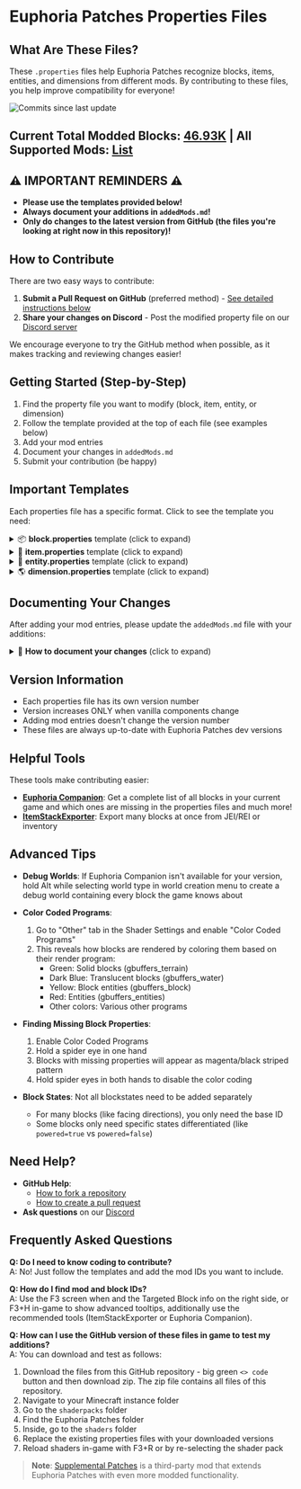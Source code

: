 # Euphoria Patches Properties Files

## What Are These Files?

These `.properties` files help Euphoria Patches recognize blocks, items, entities, and dimensions from different mods. By contributing to these files, you help improve compatibility for everyone!

<picture style="pointer-events: none;">
<img src="https://img.shields.io/github/commits-difference/EuphoriaPatches/propertiesFiles?base=release&head=main&style=for-the-badge&logo=github&logoColor=%23e661e8&label=Commits%20since%20last%20Euphoria%20Patches%20Update&labelColor=0d1117&color=magenta" alt="Commits since last update">
</picture>

## Current Total Modded Blocks: <ins>46.93K</ins> | All Supported Mods: [<ins>List</ins>](https://www.euphoriapatches.com/properties/list)

## ⚠️ IMPORTANT REMINDERS ⚠️
- **Please use the templates provided below!**
- **Always document your additions in `addedMods.md`!**
- **Only do changes to the latest version from GitHub (the files you're looking at right now in this repository)!**

## How to Contribute

There are two easy ways to contribute:

1. **Submit a Pull Request on GitHub** (preferred method) - [See detailed instructions below](#need-help)
2. **Share your changes on Discord** - Post the modified property file on our [Discord server](https://euphoriapatches.com/discord)

We encourage everyone to try the GitHub method when possible, as it makes tracking and reviewing changes easier!

## Getting Started (Step-by-Step)

1. Find the property file you want to modify (block, item, entity, or dimension)
2. Follow the template provided at the top of each file (see examples below)
3. Add your mod entries
4. Document your changes in `addedMods.md`
5. Submit your contribution (be happy)

## Important Templates

Each properties file has a specific format. Click to see the template you need:

<details><summary>📦 <strong>block.properties</strong> template (click to expand)</summary>
<p>

#### Template for Modded Blocks:
```properties
# Description of the block ID
block.XXXXX = vanillaId1 vanillaId2 vanillaId3 ... \
\
modName1:modId1 modName1:modId2 modName1:modId3 ... \
\
modName2:modId1 modName2:modId2 modName2:modId3 ... \
\
...
lastModInThisIDName:modId1 lastModInThisIDName:modId2 lastModInThisIDName:modId3

# Description of the Next block ID
block.YYYYY = ...
```

**Important Notes:**
- Group IDs by mods (each mod on its own line)
- Use a backslash `\` at the end of each line EXCEPT the last line of an entry
- Always add a blank line with just `\` between different mods
</p>
</details>

<details><summary>🧰 <strong>item.properties</strong> template (click to expand)</summary>
<p>

#### Template for Modded Items:
```properties
# Description of the item ID
item.XXXXX = vanillaId1 vanillaId2 vanillaId3 ... \
\
modName1:modId1 modName1:modId2 modName1:modId3 ... \
\
modName2:modId1 modName2:modId2 modName2:modId3 ... \
...
lastModInThisIDName:modId1 lastModInThisIDName:modId2 lastModInThisIDName:modId3

# Description of the Next item ID
item.YYYYY = ...
```

**Important Notes:**
- Group IDs by mods (each mod on its own line)
- Use a backslash `\` at the end of each line EXCEPT the last line of an entry
- Always add a blank line with just `\` between different mods
</p>
</details>

<details><summary>🐑 <strong>entity.properties</strong> template (click to expand)</summary>
<p>

#### Template for Modded Entities:
```properties
# Description of the Entity ID
entity.XXXXX = vanillaId1 vanillaId2 vanillaId3 ... \
\
modName1:modId1 modName1:modId2 modName1:modId3 ... \
\
modName2:modId1 modName2:modId2 modName2:modId3 ... \
...
lastModInThisIDName:modId1 lastModInThisIDName:modId2 lastModInThisIDName:modId3

# Description of the Next Entity ID
entity.YYYYY = ...
```

**Important Notes:**
- Group IDs by mods (each mod on its own line)
- Use a backslash `\` at the end of each line EXCEPT the last line of an entry
- Always add a blank line with just `\` between different mods
</p>
</details>

<details><summary>🌎 <strong>dimension.properties</strong> template (click to expand)</summary>
<p>

#### Template for Modded Dimensions:
```properties
dimension.world-1 = vanillaId1 vanillaId2 \
\
modName1:modId1 modName1:modId2 modName1:modId3 ... \
\
modName2:modId1 modName2:modId2 modName2:modId3 ...

dimension.world1 = ...
```

**Important Notes:**
- Group IDs by mods (each mod on its own line)
- Use a backslash `\` at the end of each line EXCEPT the last line of an entry
- Always add a blank line with just `\` between different mods
</p>
</details>

## Documenting Your Changes

After adding your mod entries, please update the `addedMods.md` file with your additions:

<details><summary>📝 <strong>How to document your changes</strong> (click to expand)</summary>
<p>

Add a new line like this to `addedMods.md`:

```markdown
| [ModName](https://link-to-mod) | Mod's Version | Status Definitions | # Optional comments about what's included
```

Example:
```markdown
| [Applied Energistics 2](https://modrinth.com/mod/ae2) | 15.0.8 | Fully Added | # All blocks and items added
```
</p>
</details>

## Version Information

- Each properties file has its own version number
- Version increases ONLY when vanilla components change
- Adding mod entries doesn't change the version number
- These files are always up-to-date with Euphoria Patches dev versions

## Helpful Tools

These tools make contributing easier:

- **[Euphoria Companion](https://modrinth.com/mod/euphoria-companion)**: Get a complete list of all blocks in your current game and which ones are missing in the properties files and much more!
- **[ItemStackExporter](https://modrinth.com/mod/itemstackexporter)**: Export many blocks at once from JEI/REI or inventory

## Advanced Tips

- **Debug Worlds**: If Euphoria Companion isn't available for your version, hold Alt while selecting world type in world creation menu to create a debug world containing every block the game knows about

- **Color Coded Programs**:
  1. Go to "Other" tab in the Shader Settings and enable "Color Coded Programs"
  2. This reveals how blocks are rendered by coloring them based on their render program:
     - Green: Solid blocks (gbuffers_terrain)
     - Dark Blue: Translucent blocks (gbuffers_water)
     - Yellow: Block entities (gbuffers_block)
     - Red: Entities (gbuffers_entities)
     - Other colors: Various other programs

- **Finding Missing Block Properties**:
  1. Enable Color Coded Programs
  2. Hold a spider eye in one hand
  3. Blocks with missing properties will appear as magenta/black striped pattern
  4. Hold spider eyes in both hands to disable the color coding

- **Block States**: Not all blockstates need to be added separately
  - For many blocks (like facing directions), you only need the base ID
  - Some blocks only need specific states differentiated (like `powered=true` vs `powered=false`)

## Need Help?

- **GitHub Help**: 
  - [How to fork a repository](https://www.git-tower.com/learn/git/faq/github-fork-repository)
  - [How to create a pull request](https://docs.github.com/en/pull-requests/collaborating-with-pull-requests/proposing-changes-to-your-work-with-pull-requests/creating-a-pull-request-from-a-fork)
- **Ask questions** on our [Discord](https://euphoriapatches.com/discord)

## Frequently Asked Questions

**Q: Do I need to know coding to contribute?**  
A: No! Just follow the templates and add the mod IDs you want to include.

**Q: How do I find mod and block IDs?**  
A: Use the F3 screen when and the Targeted Block info on the right side, or F3+H in-game to show advanced tooltips, additionally use the recommended tools (ItemStackExporter or Euphoria Companion).

**Q: How can I use the GitHub version of these files in game to test my additions?**  
A: You can download and test as follows:
1. Download the files from this GitHub repository - big green `<> code` button and then download zip. The zip file contains all files of this repository.
2. Navigate to your Minecraft instance folder
3. Go to the `shaderpacks` folder
4. Find the Euphoria Patches folder
5. Inside, go to the `shaders` folder
6. Replace the existing properties files with your downloaded versions
7. Reload shaders in-game with F3+R or by re-selecting the shader pack

> **Note**: [Supplemental Patches](https://modrinth.com/mod/supplemental-patches) is a third-party mod that extends Euphoria Patches with even more modded functionality.
